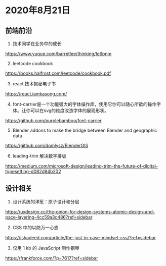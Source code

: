 # 2020年8月21日

## 前端前沿

1. 技术同学在业务中的成长

<https://www.yuque.com/barretlee/thinking/lo6pnm>

2. leetcode cookbook

<https://books.halfrost.com/leetcode/cookbook.pdf>

3. react 技术揭秘电子书

<https://react.iamkasong.com/>

4. font-carrier是一个功能强大的字体操作库，使用它你可以随心所欲的操作字体。让你可以在svg的维度改造字体的展现形状。

<https://github.com/purplebamboo/font-carrier>

5. Blender addons to make the bridge between Blender and geographic data

<https://github.com/domlysz/BlenderGIS>

6. leading-trim 解决数字排版

<https://medium.com/microsoft-design/leading-trim-the-future-of-digital-typesetting-d082d84b202>


## 设计相关
1. 设计系统的洋葱：原子设计和分层

<https://uxdesign.cc/the-onion-for-design-systems-atomic-design-and-pace-layering-4cc59a3c486?ref=sidebar>

2. CSS 中的以防万一心态

<https://ishadeed.com/article/the-just-in-case-mindset-css/?ref=sidebar>

3. 仅用 1 kb 的 JavaScript 制作钢琴

<https://frankforce.com/?p=7617?ref=sidebar>
